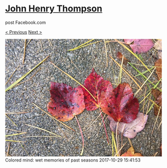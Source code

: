 # [John Henry Thompson](../README.md)
post Facebook.com

[< Previous](2017-10-29-1.md) [Next >](2017-10-29-3.md)

[![](../media/2017-10-29/Timeline-Photos-Colored-mind-wet-memories-of-past-seasons.jpg)](../README.md)
Colored mind: wet memories of past seasons
2017-10-29 15:41:53